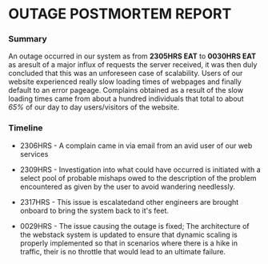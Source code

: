 # OUTAGE POSTMORTEM REPORT

### Summary
An outage occurred in our system as from **2305HRS EAT** to **0030HRS EAT** as aresult of a major influx of requests the server received, it was then duly concluded that this was an unforeseen case of scalability.
Users of our website experienced really slow loading times of webpages and finally default to an error pageage.
Complains obtained as a result of the slow loading times came from about a hundred individuals that total to about *65%* of our day to day users/visitors of the website.

### Timeline
* 2306HRS - A complain came in via email from an avid user of our web services

* 2309HRS - Investigation into what could have occurred is initiated with a select pool of probable mishaps owed to the description of the problem encountered as given by the user to avoid wandering needlessly.

* 2317HRS - This issue is escalatedand other engineers are brought onboard to bring the system back to it's feet.

* 0029HRS - The issue causing the outage is fixed; The architecture of the webstack system is updated to ensure that dynamic scaling is properly implemented so that in scenarios where there is a hike in traffic, their is no throttle that would lead to an ultimate failure.


